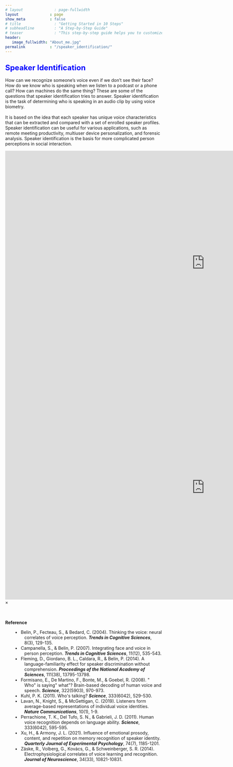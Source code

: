 ```yaml
---
# layout              : page-fullwidth
layout              : page
show_meta           : false
# title               : "Getting Started in 10 Steps"
# subheadline         : "A Step-by-Step Guide"
# teaser              : "This step-by-step guide helps you to customize Feeling Responsive to your needs."
header:
   image_fullwidth: "About_me.jpg"
permalink           : "/speaker_identification/"
---
```


<h2 id="speaker-identification"><font size="5"><span style="color:blue">Speaker Identification</span></font></h2>

 How can we recognize someone’s voice even if we don’t see their face? How do we know who is speaking when we listen to a podcast or a phone call? How can machines do the same thing? These are some of the questions that speaker identification tries to answer. Speaker identification is the task of determining who is speaking in an audio clip by using voice biometry. 
 <br><br>It is based on the idea that each speaker has unique voice characteristics that can be extracted and compared with a set of enrolled speaker profiles. Speaker identification can be useful for various applications, such as remote meeting productivity, multiuser device personalization, and forensic analysis. Speaker identification is the basis for more complicated person perceptions in social interaction. 
 
<div class="flex-video"><iframe width="1280" height="720" src="https://www.youtube.com/embed/YCxPI8ckAXg" frameborder="0" allowfullscreen></iframe></div><!-- /.flex-video -->

<div id="videoModal" class="reveal-modal large" data-reveal="">
  <div class="flex-video widescreen vimeo" style="display: block;">
    <iframe width="1280" height="720" src="https://www.youtube.com/embed/YCxPI8ckAXg" frameborder="0" allowfullscreen></iframe>
  </div>
  <a class="close-reveal-modal">&#215;</a>
</div>


 
<br><br><strong>Reference</strong>
<!-- <div class="reference"> -->
  <style>
    .reference li {
      position: relative;
      text-indent: -0.3cm;
      padding-left: 1.0cm; /* Moves the text */
      list-style-type: none; /* Removes the default bullet point */
    }

    .reference li::before {
      content: "•";
      position: absolute;
      left: 0.5cm; /* Moves the bullet point */
    }
  </style>

  <ul class="reference">
    <li>Belin, P., Fecteau, S., & Bedard, C. (2004). Thinking the voice: neural correlates of voice perception. <strong><em>Trends in Cognitive Sciences</em></strong>, 8(3), 129-135.<br> 	
    <li>Campanella, S., & Belin, P. (2007). Integrating face and voice in person perception. <strong><em>Trends in Cognitive Sciences</em></strong>, 11(12), 535-543. <br>
    <li>Fleming, D., Giordano, B. L., Caldara, R., & Belin, P. (2014). A language-familiarity effect for speaker discrimination without comprehension. <strong><em>Proceedings of the National Academy of Sciences</em></strong>, 111(38), 13795-13798.<br> 	
    <li>Formisano, E., De Martino, F., Bonte, M., & Goebel, R. (2008). " Who" is saying" what"? Brain-based decoding of human voice and speech. <strong><em>Science</em></strong>, 322(5903), 970-973.<br> 
    <li>Kuhl, P. K. (2011). Who's talking? <strong><em>Science</em></strong>, 333(6042), 529-530.<br> 	
    <li>Lavan, N., Knight, S., & McGettigan, C. (2019). Listeners form average-based representations of individual voice identities. <strong><em>Nature Communications</em></strong>, 10(1), 1-9.<br>
    <li>Perrachione, T. K., Del Tufo, S. N., & Gabrieli, J. D. (2011). Human voice recognition depends on language ability. <strong><em>Science</em></strong>, 333(6042), 595-595.<br> 	
    <li>Xu, H., & Armony, J. L. (2021). Influence of emotional prosody, content, and repetition on memory recognition of speaker identity. <strong><em>Quarterly Journal of Experimental Psychology</em></strong>, 74(7), 1185-1201.<br> 	
    <li>Zäske, R., Volberg, G., Kovács, G., & Schweinberger, S. R. (2014). Electrophysiological correlates of voice learning and recognition. <strong><em>Journal of Neuroscience</em></strong>, 34(33), 10821-10831.<br> 	
  <ul>
<!-- </div> -->

<!-- <div class="flex-video"><iframe width="1200" height="720" src="https://www.youtube.com/embed/YCxPI8ckAXg" frameborder="0" allowfullscreen></iframe></div>

<div id="videoModal" class="reveal-modal large" data-reveal="">
  <div class="flex-video widescreen vimeo" style="display: block;">
    <iframe width="1280" height="720" src="https://www.youtube.com/embed/YCxPI8ckAXg" frameborder="0" allowfullscreen></iframe>
  </div>
  <a class="close-reveal-modal">&#215;</a>
</div> -->



